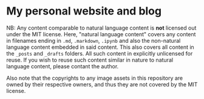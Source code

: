 # My personal website and blog

NB: Any content comparable to natural language content is **not** licensed out under the MIT license. Here, "natural language content" covers any content in filenames ending in `.md`, `.markdown`, `.ipynb` and also the non-natural language content embedded in said content. This also covers all content in the `_posts` and `_drafts` folders. All such content in explicitly unlicensed for reuse. If you wish to reuse such content similar in nature to natural language content, please contant the author.

Also note that the copyrights to any image assets in this repository are owned by their respective owners, and thus they are not covered by the MIT license.
